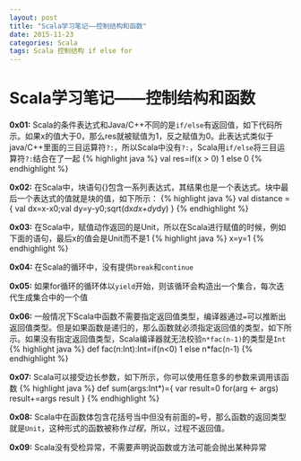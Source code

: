 ```yaml
---
layout: post
title: "Scala学习笔记——控制结构和函数"
date: 2015-11-23
categories: Scala
tags: Scala 控制结构 if else for
---
```


# Scala学习笔记——控制结构和函数

**0x01:** Scala的条件表达式和Java/C++不同的是`if/else`有返回值，如下代码所示。如果x的值大于0，那么res就被赋值为1，反之赋值为0。此表达式类似于java/C++里面的三目运算符`?:`，所以Scala中没有`?:`，Scala用`if/else`将三目运算符`?:`结合在了一起
	{% highlight java %}
		val res=if(x > 0) 1 else 0
	{% endhighlight %}

**0x02:** 在Scala中，块语句{}包含一系列表达式，其结果也是一个表达式。块中最后一个表达式的值就是块的值，如下所示：
	{% highlight java %}
		val distance = { val dx=x-x0;val dy=y-y0;sqrt(dx*dx+dy*dy) }
	{% endhighlight %}

**0x03:** 在Scala中，赋值动作返回的是Unit，所以在Scala进行赋值的时候，例如下面的语句，最后x的值会是Unit而不是1
	{% highlight java %}
		x=y=1
	{% endhighlight %}

**0x04:** 在Scala的循环中，没有提供`break`和`continue` 

**0x05:** 如果for循环的循环体以`yield`开始，则该循环会构造出一个集合，每次迭代生成集合中的一个值

**0x06:** 一般情况下Scala中函数不需要指定返回值类型，编译器通过`=`可以推断出返回值类型。但是如果函数是递归的，那么函数就必须指定返回值的类型，如下所示。如果没有指定返回值类型，Scala编译器就无法校验`n*fac(n-1)`的类型是`Int`
	{% highlight java %}
	def fac(n:Int):Int=if(n<0) 1 else n*fac(n-1)
	{% endhighlight %}

**0x07:** Scala可以接受边长参数，如下所示，你可以使用任意多的参数来调用该函数
	{% highlight java %}
	def sum(args:Int*)={
		var result=0
		for(arg <- args) result+=args
			result
	}
	{% endhighlight %}

**0x08:** Scala中在函数体包含花括号当中但没有前面的`=`号，那么函数的返回类型就是`Unit`，这种形式的函数被称作*过程*，所以，过程不返回值。

**0x09:** Scala没有受检异常，不需要声明说函数或方法可能会抛出某种异常

